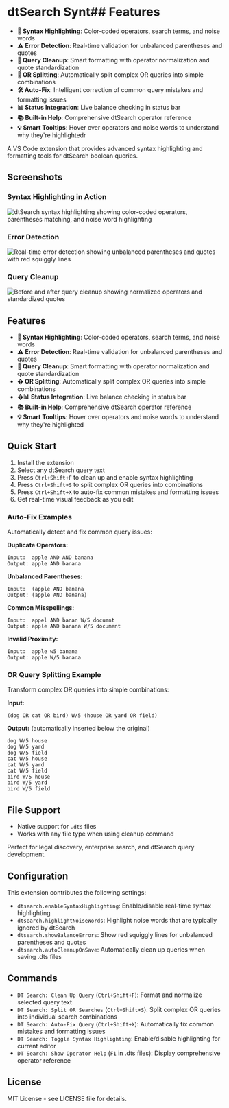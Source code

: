 # dtSearch Synt## Features
- **🎨 Syntax Highlighting**: Color-coded operators, search terms, and noise words
- **⚠️ Error Detection**: Real-time validation for unbalanced parentheses and quotes  
- **🔧 Query Cleanup**: Smart formatting with operator normalization and quote standardization
- **🔀 OR Splitting**: Automatically split complex OR queries into simple combinations
- **🛠️ Auto-Fix**: Intelligent correction of common query mistakes and formatting issues
- **📊 Status Integration**: Live balance checking in status bar
- **📚 Built-in Help**: Comprehensive dtSearch operator reference
- **💡 Smart Tooltips**: Hover over operators and noise words to understand why they're highlightedr

A VS Code extension that provides advanced syntax highlighting and formatting tools for dtSearch boolean queries.

## Screenshots

### Syntax Highlighting in Action
![dtSearch syntax highlighting showing color-coded operators, parentheses matching, and noise word highlighting](images/syntax-highlighting-demo.png)

### Error Detection
![Real-time error detection showing unbalanced parentheses and quotes with red squiggly lines](images/error-detection-demo.png)

### Query Cleanup
![Before and after query cleanup showing normalized operators and standardized quotes](images/query-cleanup-demo.png)

## Features
- **🎨 Syntax Highlighting**: Color-coded operators, search terms, and noise words
- **⚠️ Error Detection**: Real-time validation for unbalanced parentheses and quotes  
- **🔧 Query Cleanup**: Smart formatting with operator normalization and quote standardization
- **� OR Splitting**: Automatically split complex OR queries into simple combinations
- **�📊 Status Integration**: Live balance checking in status bar
- **📚 Built-in Help**: Comprehensive dtSearch operator reference
- **💡 Smart Tooltips**: Hover over operators and noise words to understand why they're highlighted

## Quick Start
1. Install the extension
2. Select any dtSearch query text
3. Press `Ctrl+Shift+F` to clean up and enable syntax highlighting
4. Press `Ctrl+Shift+S` to split complex OR queries into combinations
5. Press `Ctrl+Shift+X` to auto-fix common mistakes and formatting issues
6. Get real-time visual feedback as you edit

### Auto-Fix Examples
Automatically detect and fix common query issues:

**Duplicate Operators:**
```
Input:  apple AND AND banana
Output: apple AND banana
```

**Unbalanced Parentheses:**
```
Input:  (apple AND banana
Output: (apple AND banana)
```

**Common Misspellings:**
```
Input:  appel AND banan W/5 documnt
Output: apple AND banana W/5 document
```

**Invalid Proximity:**
```
Input:  apple w5 banana
Output: apple W/5 banana
```

### OR Query Splitting Example
Transform complex OR queries into simple combinations:

**Input:**
```
(dog OR cat OR bird) W/5 (house OR yard OR field)
```

**Output:** (automatically inserted below the original)
```
dog W/5 house
dog W/5 yard
dog W/5 field
cat W/5 house
cat W/5 yard
cat W/5 field
bird W/5 house
bird W/5 yard
bird W/5 field
```

## File Support
- Native support for `.dts` files
- Works with any file type when using cleanup command

Perfect for legal discovery, enterprise search, and dtSearch query development.

## Configuration

This extension contributes the following settings:

* `dtsearch.enableSyntaxHighlighting`: Enable/disable real-time syntax highlighting
* `dtsearch.highlightNoiseWords`: Highlight noise words that are typically ignored by dtSearch
* `dtsearch.showBalanceErrors`: Show red squiggly lines for unbalanced parentheses and quotes
* `dtsearch.autoCleanupOnSave`: Automatically clean up queries when saving .dts files

## Commands

* `DT Search: Clean Up Query` (`Ctrl+Shift+F`): Format and normalize selected query text
* `DT Search: Split OR Searches` (`Ctrl+Shift+S`): Split complex OR queries into individual search combinations
* `DT Search: Auto-Fix Query` (`Ctrl+Shift+X`): Automatically fix common mistakes and formatting issues
* `DT Search: Toggle Syntax Highlighting`: Enable/disable highlighting for current editor
* `DT Search: Show Operator Help` (`F1` in .dts files): Display comprehensive operator reference

## License

MIT License - see LICENSE file for details.
